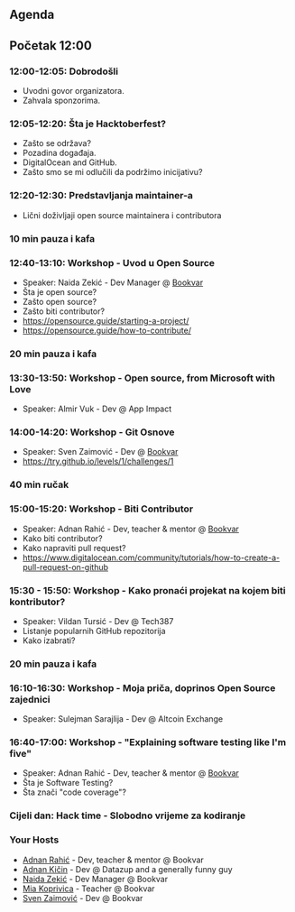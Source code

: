 ## Agenda

## Početak 12:00

### 12:00-12:05: **Dobrodošli**
 - Uvodni govor organizatora.
 - Zahvala sponzorima.

### 12:05-12:20: **Šta je Hacktoberfest?**
 - Zašto se održava?
 - Pozadina događaja.
 - DigitalOcean and GitHub.
 - Zašto smo se mi odlučili da podržimo inicijativu?

### 12:20-12:30: **Predstavljanja maintainer-a**
 - Lični doživljaji open source maintainera i contributora

### 10 min pauza i kafa

### 12:40-13:10: Workshop - **Uvod u Open Source**
- Speaker: Naida Zekić - Dev Manager @ [Bookvar](https://bookvar.co/all)
- Šta je open source?
- Zašto open source?
- Zašto biti contributor?
- https://opensource.guide/starting-a-project/
- https://opensource.guide/how-to-contribute/

### 20 min pauza i kafa

### 13:30-13:50: Workshop - **Open source, from Microsoft with Love**
- Speaker: Almir Vuk - Dev @ App Impact

### 14:00-14:20: Workshop - **Git Osnove**
- Speaker: Sven Zaimović - Dev @ [Bookvar](https://bookvar.co/all)
- https://try.github.io/levels/1/challenges/1

### 40 min ručak

### 15:00-15:20: Workshop - **Biti Contributor** 
- Speaker: Adnan Rahić - Dev, teacher & mentor @ [Bookvar](https://bookvar.co/all)
- Kako biti contributor?
- Kako napraviti pull request? 
- https://www.digitalocean.com/community/tutorials/how-to-create-a-pull-request-on-github

### 15:30 - 15:50: Workshop - **Kako pronaći projekat na kojem biti kontributor?**
- Speaker: Vildan Tursić - Dev @ Tech387 
- Listanje popularnih GitHub repozitorija
- Kako izabrati?

### 20 min pauza i kafa

### 16:10-16:30: **Workshop - Moja priča, doprinos Open Source zajednici**
- Speaker: Sulejman Sarajlija - Dev @ Altcoin Exchange

### 16:40-17:00: **Workshop - "Explaining software testing like I'm five"**
- Speaker: Adnan Rahić - Dev, teacher & mentor @ [Bookvar](https://bookvar.co/all)
- Šta je Software Testing?
- Šta znači "code coverage"?

### Cijeli dan: **Hack time - Slobodno vrijeme za kodiranje**
 
### Your Hosts
- [Adnan Rahić](https://www.linkedin.com/in/adnan-rahi%C4%87-886568108/) - Dev, teacher & mentor @ Bookvar
- [Adnan Kičin](https://www.linkedin.com/in/adnan-ki%C4%8Din-bb1885127/) - Dev @ Datazup and a generally funny guy
- [Naida Zekić](https://www.linkedin.com/in/naida-zeki%C4%87-3069323b/) - Dev Manager @ Bookvar
- [Mia Koprivica](https://www.linkedin.com/in/mia-koprivica-038221151/) - Teacher @ Bookvar
- [Sven Zaimović](https://www.linkedin.com/in/sven-zaimovic-64937257/) - Dev @ Bookvar